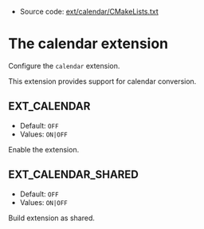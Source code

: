 <!-- This is auto-generated file. -->
* Source code: [ext/calendar/CMakeLists.txt](https://github.com/petk/php-build-system/blob/master/cmake/ext/calendar/CMakeLists.txt)

# The calendar extension

Configure the `calendar` extension.

This extension provides support for calendar conversion.

## EXT_CALENDAR

* Default: `OFF`
* Values: `ON|OFF`

Enable the extension.

## EXT_CALENDAR_SHARED

* Default: `OFF`
* Values: `ON|OFF`

Build extension as shared.
